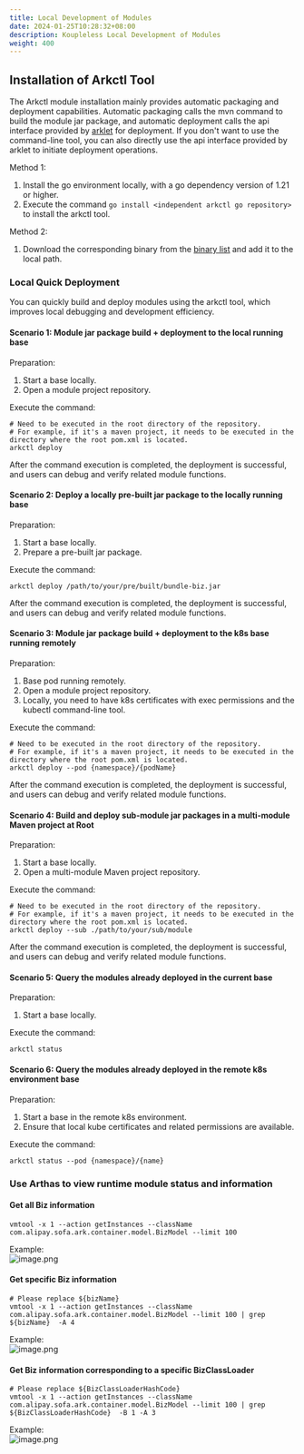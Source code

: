 ```yaml
---
title: Local Development of Modules
date: 2024-01-25T10:28:32+08:00
description: Koupleless Local Development of Modules
weight: 400
---
```


## Installation of Arkctl Tool

The Arkctl module installation mainly provides automatic packaging and deployment capabilities. Automatic packaging calls the mvn command to build the module jar package, and automatic deployment calls the api interface provided by [arklet](/docs/contribution-guidelines/arklet/architecture/) for deployment. If you don't want to use the command-line tool, you can also directly use the api interface provided by arklet to initiate deployment operations.

Method 1:

1. Install the go environment locally, with a go dependency version of 1.21 or higher.
2. Execute the command `go install <independent arkctl go repository>` to install the arkctl tool.

Method 2:

1. Download the corresponding binary from the [binary list](https://github.com/koupleless/koupleless/releases/tag/arkctl-release-0.1.0) and add it to the local 
   path.

### Local Quick Deployment

You can quickly build and deploy modules using the arkctl tool, which improves local debugging and development efficiency.

#### Scenario 1: Module jar package build + deployment to the local running base

Preparation:

1. Start a base locally.
2. Open a module project repository.

Execute the command:

```shell
# Need to be executed in the root directory of the repository.
# For example, if it's a maven project, it needs to be executed in the directory where the root pom.xml is located.
arkctl deploy
```

After the command execution is completed, the deployment is successful, and users can debug and verify related module functions.

#### Scenario 2: Deploy a locally pre-built jar package to the locally running base

Preparation:

1. Start a base locally.
2. Prepare a pre-built jar package.

Execute the command:

```shell
arkctl deploy /path/to/your/pre/built/bundle-biz.jar
```

After the command execution is completed, the deployment is successful, and users can debug and verify related module functions.

#### Scenario 3: Module jar package build + deployment to the k8s base running remotely

Preparation:

1. Base pod running remotely.
2. Open a module project repository.
3. Locally, you need to have k8s certificates with exec permissions and the kubectl command-line tool.

Execute the command:

```shell
# Need to be executed in the root directory of the repository.
# For example, if it's a maven project, it needs to be executed in the directory where the root pom.xml is located.
arkctl deploy --pod {namespace}/{podName}
```

After the command execution is completed, the deployment is successful, and users can debug and verify related module functions.

#### Scenario 4: Build and deploy sub-module jar packages in a multi-module Maven project at Root

Preparation:

1. Start a base locally.
2. Open a multi-module Maven project repository.

Execute the command:

```shell
# Need to be executed in the root directory of the repository.
# For example, if it's a maven project, it needs to be executed in the directory where the root pom.xml is located.
arkctl deploy --sub ./path/to/your/sub/module
```

After the command execution is completed, the deployment is successful, and users can debug and verify related module functions.

#### Scenario 5: Query the modules already deployed in the current base

Preparation:

1. Start a base locally.

Execute the command:

```shell
arkctl status
```

#### Scenario 6: Query the modules already deployed in the remote k8s environment base

Preparation:

1. Start a base in the remote k8s environment.
2. Ensure that local kube certificates and related permissions are available.

Execute the command:

```shell
arkctl status --pod {namespace}/{name}
```

### Use Arthas to view runtime module status and information

#### Get all Biz information

```shell
vmtool -x 1 --action getInstances --className com.alipay.sofa.ark.container.model.BizModel --limit 100
```

Example: <br />![image.png](https://intranetproxy.alipay.com/skylark/lark/0/2024/png/67256811/1711961335431-516ae20b-16c8-48f3-8241-43e414a9f988.png#clientId=ue9573504-0f91-4&from=paste&height=165&id=uf5756bf0&originHeight=330&originWidth=1792&originalType=binary&ratio=2&rotation=0&showTitle=false&size=75826&status=done&style=none&taskId=ue37b95ce-9ff0-4e2b-8c76-c4ac6d3c852&title=&width=896)
<a name="EXU39"></a>

#### Get specific Biz information

```shell
# Please replace ${bizName}
vmtool -x 1 --action getInstances --className com.alipay.sofa.ark.container.model.BizModel --limit 100 | grep ${bizName}  -A 4
```

Example: <br />![image.png](https://intranetproxy.alipay.com/skylark/lark/0/2024/png/67256811/1711961580662-719aa62b-735d-4443-8208-11f16dc74613.png#clientId=ue9573504-0f91-4&from=paste&height=87&id=u99973d00&originHeight=174&originWidth=1970&originalType=binary&ratio=2&rotation=0&showTitle=false&size=46592&status=done&style=none&taskId=ud87e82e9-b349-4c47-b6c2-a441f096de0&title=&width=985)
<a name="aQc2j"></a>

#### Get Biz information corresponding to a specific BizClassLoader

```shell
# Please replace ${BizClassLoaderHashCode}
vmtool -x 1 --action getInstances --className com.alipay.sofa.ark.container.model.BizModel --limit 100 | grep ${BizClassLoaderHashCode}  -B 1 -A 3
```

Example: <br />![image.png](https://intranetproxy.alipay.com/skylark/lark/0/2024/png/67256811/1711961557440-865e8681-e5be-4e09-81da-ba1e93d6650f.png#clientId=ue9573504-0f91-4&from=paste&height=92&id=ue02744a4&originHeight=184&originWidth=2086&originalType=binary&ratio=2&rotation=0&showTitle=false&size=51618&status=done&style=none&taskId=u9423d30f-c7f2-45ca-baaa-70f1a358b7d&title=&width=1043)
